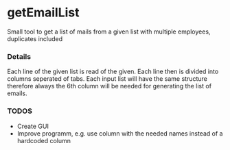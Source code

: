 # getEmailList

Small tool to get a list of mails from a given list with multiple employees, duplicates included

### Details

Each line of the given list is read of the given. Each line then is divided into columns seperated of tabs. Each input list will have the same structure therefore always the 6th column will be needed for generating the list of emails.

### TODOS
- Create GUI
- Improve programm, e.g. use column with the needed names instead of a hardcoded column
